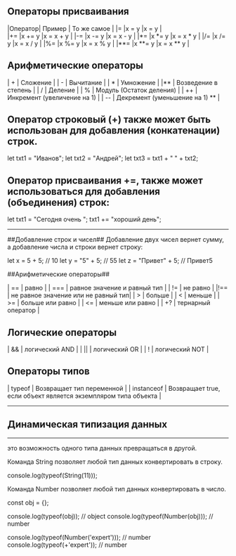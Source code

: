 ## Операторы присваивания

|Оператор| Пример | То же самое |
|=       |x = y   |x = y        |  
|+=      |x += y  |x = x + y    |
|-=      |x -= y  |x = x - y    |
|*=      |x *= y  |x = x * y    |
|/=      |x /= y  |x = x / y    |
|%=      |x %= y  |x = x % y    |
|**=     |x **= y |x = x ** y   |

## Арифметические операторы

| +	 | Сложение                       |
| -  | Вычитание                      |
| *	 | Умножение                      |
|**  | Возведение в степень           |
| /  | Деление                        |
| %	 | Модуль (Остаток деления)       |
| ++ | Инкремент (увеличение на 1)    |
| -- | Декремент (уменьшение на 1) ** |

## Оператор строковый (+) также может быть использован для добавления (конкатенации) строк.
let txt1 = "Иванов";
let txt2 = "Андрей";
let txt3 = txt1 + " " + txt2;

## Оператор присваивания +=, также может использоваться для добавления (объединения) строк:

let txt1 = "Сегодня очень ";
txt1 += "хороший день"; 
 
***
##Добавление строк и чисел##
Добавление двух чисел вернет сумму, а добавление числа и строки вернет строку:

let x = 5 + 5; // 10
let y = "5" + 5; // 55
let z = "Привет" + 5; // Привет5

##Арифметические операторы##

| ==  | равно                               |
| === | равное значение и равный тип        |
| !=  | не равно                            |
|!==  | не равное значение или не равный тип|
| >   | больше                              |
| <   | меньше                              |
| >=  | больше или равно                    |
| <=  | меньше или равно                    |
| +?  | тернарный оператор                  |


## Логические операторы

| && | логический AND |
| || | логический OR  |
| !  | логический NOT |

## Операторы типов

| typeof     | Возвращает тип переменной                                      |
| instanceof | Возвращает true, если объект является экземпляром типа объекта |

***
## Динамическая типизация данных
***
это возможность одного типа данных превращаться в другой.

Команда String позволяет любой тип данных конвертировать в строку. 

console.log(typeof(String(11)));

Команда Number позволяет любой тип данных конвертировать в число. 

const obj = {};

console.log(typeof(obj)); // object
console.log(typeof(Number(obj))); // number

console.log(typeof(Number('expert'))); // number
console.log(typeof(+'expert')); // number



 

